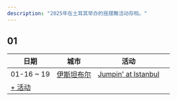 ```yaml
---
description: "2025年在土耳其举办的摇摆舞活动存档。"
---
```


## 01

| 日期 | 城市 | 活动 | |
| --- | --- | --- | --- |
| 01-16 ~ 19 | [伊斯坦布尔](by_city.md#istanbul) | [Jumpin' at Istanbul](jumpin-at-istanbul-2025.md) |  |
| [+ 活动](https://github.com/swingdance/events/issues/new?assignees=&labels=add+event&projects=&template=02-add_entity.yml&title=Add%20Event%3A%202025%2Ftr_TR%20%E2%80%A2%20%3CName%3E&region=tr_TR&province=&city=&org_id=&date_starts=2025-01-&date_ends=2025-01-)
